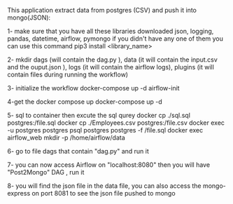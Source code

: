 This application extract data from postgres (CSV) and push it into mongo(JSON):

1- make sure that you have all these libraries downloaded
json, logging, pandas, datetime, airflow, pymongo
if you didn't have any one of them you can use this command
pip3 install <library_name>

2- mkdir dags (will contain the dag.py ),
data (it will contain the input.csv and the ouput.json ),
logs (it will contain the airflow logs),
plugins (it will contain files during running the workflow)

3- initialize the workflow
docker-compose up -d airflow-init

4-get the docker compose up
docker-compose up -d

5- sql to container then excute the sql qurey
docker cp ./sql.sql postgres:/file.sql
docker cp ./Employees.csv postgres:/file.csv
docker exec -u postgres postgres psql postgres postgres -f /file.sql
docker exec airflow_web mkdir -p /home/airflow/data

6- go to file dags that contain "dag.py" and run it

7- you can now access Airflow on "localhost:8080"
then you will have "Post2Mongo" DAG , run it

8- you will find the json file in the data file, you can also access the mongo-express on port 8081 to see
the json file pushed to mongo
